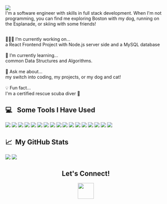 <div>
  <img src="https://capsule-render.vercel.app/api?type=transparent&text=Hi!+I'm+Nora+McCarthy&fontColor=0066b2&fontSize=30&fontAlign=50&height=60&animation=fadeIn&section=header"/>
</div>

<div>
  I'm a software engineer with skills in full stack development. When I'm not programming, you can find me exploring Boston with my dog, running on the Esplanade, or skiing with some friends! <br><br>
  
  👩🏻‍💻 I’m currently working on... <br> a React Frontend Project with Node.js server side and a MySQL database <br><br>
  🌱 I’m currently learning... <br> common Data Structures and Algorithms. <br><br>
  💬 Ask me about... <br> my switch into coding, my projects, or my dog and cat! <br><br>
  💡 Fun fact... <br> I'm a certified rescue scuba diver 🤿
</div>

<h2> 💻 &nbsp; Some Tools I Have Used</h2>
  <p align="left">
    <img src="https://img.shields.io/badge/html5-%23E34F26.svg?style=for-the-badge&logo=html5&logoColor=white"/>
    <img src="https://img.shields.io/badge/javascript-%23323330.svg?style=for-the-badge&logo=javascript&logoColor=%23F7DF1E)"/>
    <img src="https://img.shields.io/badge/Java-ED8B00?style=for-the-badge&logo=java&logoColor=white"/>
    <img src="https://img.shields.io/badge/python-3670A0?style=for-the-badge&logo=python&logoColor=ffdd54"/>
    <img src="https://img.shields.io/badge/css3-%231572B6.svg?style=for-the-badge&logo=css3&logoColor=white"/>
    <img src="https://img.shields.io/badge/bootstrap-%23563D7C.svg?style=for-the-badge&logo=bootstrap&logoColor=white"/>
    <img src="https://img.shields.io/badge/react-%2320232a.svg?style=for-the-badge&logo=react&logoColor=%2361DAFB"/>
    <img src="https://img.shields.io/badge/express.js-%23404d59.svg?style=for-the-badge&logo=express&logoColor=%2361DAFB"/>
    <img src="https://img.shields.io/badge/jquery-%230769AD.svg?style=for-the-badge&logo=jquery&logoColor=white"/>
    <img src="https://img.shields.io/badge/node.js-6DA55F?style=for-the-badge&logo=node.js&logoColor=white"/>
    <img src="https://img.shields.io/badge/NPM-%23000000.svg?style=for-the-badge&logo=npm&logoColor=white"/>
    <img src="https://img.shields.io/badge/flask-%23000.svg?style=for-the-badge&logo=flask&logoColor=white"/>
    <img src="https://img.shields.io/badge/Spring-6DB33F?style=for-the-badge&logo=spring&logoColor=white"/>
    <img src="https://img.shields.io/badge/MongoDB-%234ea94b.svg?style=for-the-badge&logo=mongodb&logoColor=white"/>
    <img src="https://img.shields.io/badge/mysql-%2300f.svg?style=for-the-badge&logo=mysql&logoColor=white"/>
    <img src="https://img.shields.io/badge/nginx-%23009639.svg?style=for-the-badge&logo=nginx&logoColor=white"/>
    <img src="https://img.shields.io/badge/AWS-%23FF9900.svg?style=for-the-badge&logo=amazon-aws&logoColor=white"/>
  </p>

<h2> 📈 &nbsp;My GitHub Stats</h2>
  <div>
    <img src="https://github-readme-stats.vercel.app/api?username=noramccarthy&hide=stars&hide_rank=true&hide_title=true"/>
    <img src="https://github-readme-stats.vercel.app/api/top-langs/?username=noramccarthy&langs_count=3&hide_title=true"/>
  </div>

<div align="center">
  <h2>Let's Connect!</h2>
  
  <a href="https://www.linkedin.com/in/nora-z-mccarthy/">
    <img height="50" src="https://cdn1.iconfinder.com/data/icons/logotypes/32/square-linkedin-512.png"/>
  </a>
</div>
